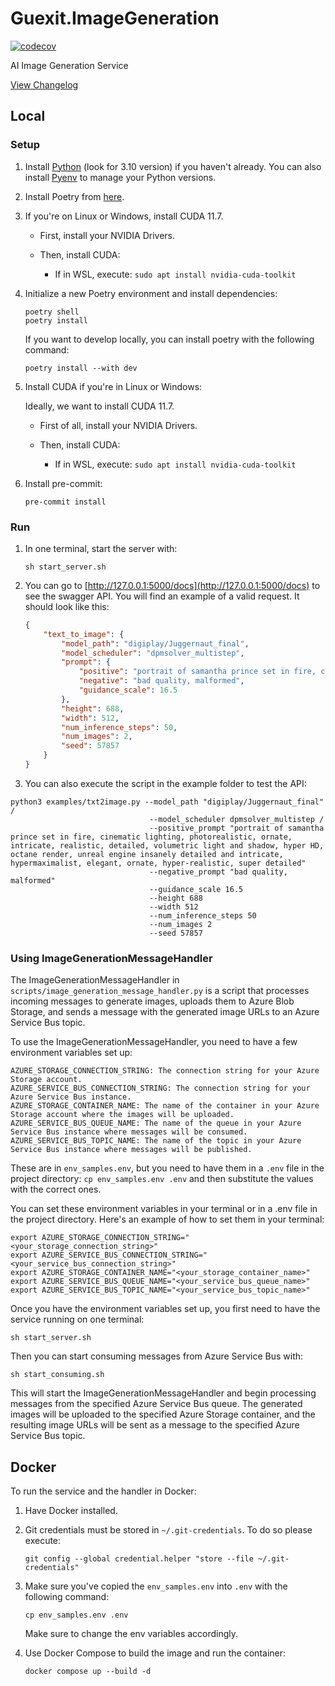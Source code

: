 # Guexit.ImageGeneration

[![codecov](https://codecov.io/gh/Guexit/Guexit.ImageGeneration/branch/main/graph/badge.svg?token=U47OQU1RG5)](https://codecov.io/gh/Guexit/Guexit.ImageGeneration)

AI Image Generation Service

[View Changelog](CHANGELOG.md)

## Local

### Setup

1. Install [Python](https://www.python.org/downloads/) (look for 3.10 version) if you haven't already. You can also install [Pyenv](https://github.com/pyenv/pyenv) to manage your Python versions.

2. Install Poetry from [here](https://python-poetry.org/docs/#installation).

3. If you're on Linux or Windows, install CUDA 11.7.

    - First, install your NVIDIA Drivers.
    - Then, install CUDA:

        - If in WSL, execute: `sudo apt install nvidia-cuda-toolkit`

4. Initialize a new Poetry environment and install dependencies:

    ```shell
    poetry shell
    poetry install
    ```

    If you want to develop locally, you can install poetry with the following command:

    ```shell
    poetry install --with dev
    ```

5. Install CUDA if you're in Linux or Windows:

    Ideally, we want to install CUDA 11.7.

    - First of all, install your NVIDIA Drivers.
    - Then, install CUDA:

        - If in WSL, execute: `sudo apt install nvidia-cuda-toolkit`

6. Install pre-commit:

    ```shell
    pre-commit install
    ```

### Run

1. In one terminal, start the server with:

    ```shell
    sh start_server.sh
    ```

2. You can go to [http://127.0.0.1:5000/docs](http://127.0.0.1:5000/docs) to see the swagger API. You will find an example of a valid request. It should look like this:

    ```json
    {
        "text_to_image": {
            "model_path": "digiplay/Juggernaut_final",
            "model_scheduler": "dpmsolver_multistep",
            "prompt": {
                "positive": "portrait of samantha prince set in fire, cinematic lighting, photorealistic, ornate, intricate, realistic, detailed, volumetric light and shadow, hyper HD, octane render, unreal engine insanely detailed and intricate, hypermaximalist, elegant, ornate, hyper-realistic, super detailed",
                "negative": "bad quality, malformed",
                "guidance_scale": 16.5
            },
            "height": 688,
            "width": 512,
            "num_inference_steps": 50,
            "num_images": 2,
            "seed": 57857
        }
    }
    ```

3. You can also execute the script in the example folder to test the API:

```shell
python3 examples/txt2image.py --model_path "digiplay/Juggernaut_final" /
                               --model_scheduler dpmsolver_multistep /
                               --positive_prompt "portrait of samantha prince set in fire, cinematic lighting, photorealistic, ornate, intricate, realistic, detailed, volumetric light and shadow, hyper HD, octane render, unreal engine insanely detailed and intricate, hypermaximalist, elegant, ornate, hyper-realistic, super detailed"
                               --negative_prompt "bad quality, malformed"
                               --guidance_scale 16.5
                               --height 688
                               --width 512
                               --num_inference_steps 50
                               --num_images 2
                               --seed 57857
```

### Using ImageGenerationMessageHandler

The ImageGenerationMessageHandler in `scripts/image_generation_message_handler.py` is a script that processes incoming messages to generate images, uploads them to Azure Blob Storage, and sends a message with the generated image URLs to an Azure Service Bus topic.

To use the ImageGenerationMessageHandler, you need to have a few environment variables set up:

```shell
AZURE_STORAGE_CONNECTION_STRING: The connection string for your Azure Storage account.
AZURE_SERVICE_BUS_CONNECTION_STRING: The connection string for your Azure Service Bus instance.
AZURE_STORAGE_CONTAINER_NAME: The name of the container in your Azure Storage account where the images will be uploaded.
AZURE_SERVICE_BUS_QUEUE_NAME: The name of the queue in your Azure Service Bus instance where messages will be consumed.
AZURE_SERVICE_BUS_TOPIC_NAME: The name of the topic in your Azure Service Bus instance where messages will be published.
```

These are in `env_samples.env`, but you need to have them in a `.env` file in the project directory: `cp env_samples.env .env` and then substitute the values with the correct ones.

You can set these environment variables in your terminal or in a .env file in the project directory. Here's an example of how to set them in your terminal:

```shell
export AZURE_STORAGE_CONNECTION_STRING="<your_storage_connection_string>"
export AZURE_SERVICE_BUS_CONNECTION_STRING="<your_service_bus_connection_string>"
export AZURE_STORAGE_CONTAINER_NAME="<your_storage_container_name>"
export AZURE_SERVICE_BUS_QUEUE_NAME="<your_service_bus_queue_name>"
export AZURE_SERVICE_BUS_TOPIC_NAME="<your_service_bus_topic_name>"
```

Once you have the environment variables set up, you first need to have the service running on one terminal:

```shell
sh start_server.sh
```

Then you can start consuming messages from Azure Service Bus with:

```shell
sh start_consuming.sh
```

This will start the ImageGenerationMessageHandler and begin processing messages from the specified Azure Service Bus queue. The generated images will be uploaded to the specified Azure Storage container, and the resulting image URLs will be sent as a message to the specified Azure Service Bus topic.

## Docker

To run the service and the handler in Docker:

1. Have Docker installed.

2. Git credentials must be stored in `~/.git-credentials`. To do so please execute:

    ```shell
    git config --global credential.helper "store --file ~/.git-credentials"
    ```

3. Make sure you've copied the `env_samples.env` into `.env` with the following command:

    ```shell
    cp env_samples.env .env
    ```

    Make sure to change the env variables accordingly.

4. Use Docker Compose to build the image and run the container:

    ```shell
    docker compose up --build -d
    ```
